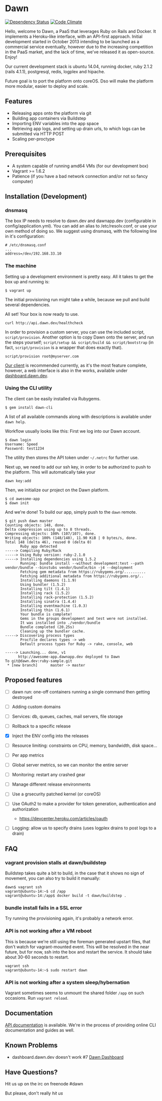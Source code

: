 Dawn
====
[![Dependency Status](https://gemnasium.com/dawn/dawn.svg)](https://gemnasium.com/dawn/dawn)
[![Code Climate](https://codeclimate.com/github/dawn/dawn.png)](https://codeclimate.com/github/dawn/dawn)

Hello, welcome to Dawn, a PaaS that leverages Ruby on Rails and Docker. It implements a Heroku-like interface,
with an API-first approach. Initial development started in October 2013 intending to be launched as a commercial
service eventually, however due to the increasing competition in the PaaS market, and the lack of time, we've
released it as open-source. Enjoy!

Our current development stack is ubuntu 14.04, running docker, ruby 2.1.2 (rails 4.1.1), postgresql, redis, logplex and hipache.

Future goal is to port the platform onto coreOS. Dso will make the platform more modular, easier
to deploy and scale.

## Features

* Releasing apps onto the platform via git
* Building app containers via Buildstep
* Importing ENV variables into the app space
* Retrieving app logs, and setting up drain urls, to which logs can be submitted via HTTP POST
* Scaling per-proctype

## Prerequisites
* A system capable of running amd64 VMs (for our development box)
* Vagrant >= 1.6.2
* Patience (if you have a bad network connection and/or not so fancy computer)

## Installation (Development)

### dnsmasq
The box IP needs to resolve to dawn.dev and dawnapp.dev (configurable in config/application.yml). You can add an alias to
/etc/resolv.conf, or use your own method of doing so. We suggest using dnsmasq, with the following line
in it's configuration:

```
# /etc/dnsmasq.conf
...
address=/dev/192.168.33.10
```

### The machine

Setting up a development environment is pretty easy. All it takes to get the box up and running is:

```shell
$ vagrant up
```

The initial provisioning run might take a while, because we pull and build several dependencies.

All set! Your box is now ready to use.

```
curl http://api.dawn.dev/healthcheck
```

In order to provision a custom server, you can use the included script,
`script/provision`. Another option is to copy Dawn onto the server, and run the
steps yourself; `script/setup && script/build && script/bootstrap` (in fact, `script/provision` is a wrapper
that does exactly that).

```
script/provision root@myserver.com
```

[Our client](https://github.com/dawn/dawn-cli) is recommended currently, as it's the most feature complete, however, a
web interface is also in the works, available under [dashboard.dawn.dev](http://dashboard.dawn.dev).

### Using the CLI utility

The client can be easily installed via Rubygems.

```
$ gem install dawn-cli
```

A list of all available commands along with descriptions is available under `dawn help`.

Workflow usually looks like this: First we log into our Dawn account.

```
$ dawn login
Username: Speed
Password: test1234
```

The utility then stores the API token under `~/.netrc` for further use.

Next up, we need to add our ssh key, in order to be authorized to push to the platform. This will automatically take your

```
dawn key:add
```

Then, we initialize our project on the Dawn platform.

```
$ cd awesome-app
$ dawn init
```

And we're done! To build our app, simply push to the `dawn` remote.

```
$ git push dawn master
Counting objects: 148, done.
Delta compression using up to 8 threads.
Compressing objects: 100% (107/107), done.
Writing objects: 100% (148/148), 11.90 KiB | 0 bytes/s, done.
Total 148 (delta 46), reused 0 (delta 0)
       Ruby app detected
-----> Compiling Ruby/Rack
-----> Using Ruby version: ruby-2.1.0
-----> Installing dependencies using 1.5.2
       Running: bundle install --without development:test --path vendor/bundle --binstubs vendor/bundle/bin -j4 --deployment
       Fetching gem metadata from https://rubygems.org/..........
       Fetching additional metadata from https://rubygems.org/..
       Installing daemons (1.1.9)
       Using bundler (1.5.2)
       Installing tilt (1.4.1)
       Installing rack (1.5.2)
       Installing rack-protection (1.5.2)
       Installing sinatra (1.4.4)
       Installing eventmachine (1.0.3)
       Installing thin (1.6.1)
       Your bundle is complete!
       Gems in the groups development and test were not installed.
       It was installed into ./vendor/bundle
       Bundle completed (20.25s)
       Cleaning up the bundler cache.
-----> Discovering process types
       Procfile declares types -> web
       Default process types for Ruby -> rake, console, web

-----> Launching... done, v1
      http://awesome-app.dawnapp.dev deployed to Dawn
To git@dawn.dev:ruby-sample.git
 * [new branch]      master -> master
```

## Proposed features

* [ ] dawn run: one-off containers running a single command then getting destroyed
* [ ] Adding custom domains
* [ ] Services: db, queues, caches, mail servers, file storage
* [ ] Rollback to a specific release
* [X] Inject the ENV config into the releases
* [ ] Resource limiting: constraints on CPU, memory, bandwidth, disk space...
* [ ] Per app metrics
* [ ] Global server metrics, so we can monitor the entire server
* [ ] Monitoring: restart any crashed gear
* [ ] Manage different release environments

* [ ] Use a grsecurity patched kernel (or coreOS)

* [ ] Use OAuth2 to make a provider for token generation, authentication and authorization
  * https://devcenter.heroku.com/articles/oauth

* [ ] Logging: allow us to specify drains (uses logplex drains to post logs to a drain)

## FAQ
### vagrant provision stalls at dawn/buildstep
Buildstep takes quite a bit to build, in the case that it shows no sign of
movement, you can also try to build it manually:
```shell
dawn$ vagrant ssh
vagrant@ubuntu-14:~$ cd /app
vagrant@ubuntu-14:/app$ docker build -t dawn/buildstep .
```

### bundle install fails in a SSL error
Try running the provisioning again, it's probably a network error.

### API is not working after a VM reboot
This is because we're still using the foreman generated upstart files, that don't watch for vagrant-mounted event. This will be resolved in the near future, but for now, ssh into the box and restart the service. It should take about 30-60 seconds to restart.

```
vagrant ssh
vagrant@ubuntu-14:~$ sudo restart dawn
```

### API is not working after a system sleep/hybernation
Vagrant sometimes seems to unmount the shared folder `/app` on such occasions. Run `vagrant reload`.

## Documentation
[API documentation](http://dawn.github.io/docs/) is available. We're in the process of providing online CLI documentation and guides as well.


## Known Problems
- dashboard.dawn.dev doesn't work
#7
[Dawn Dashboard](https://github.com/dawn/dawn-dashboard)

## Have Questions?
Hit us up on the irc on freenode #dawn

But please, don't really *hit us*
